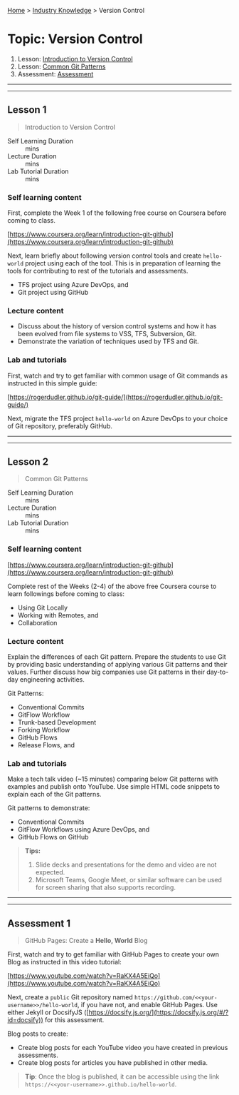 [Home](../README.md) > [Industry Knowledge](./README.md) > Version Control

# Topic: Version Control

1. Lesson: [Introduction to Version Control](#lesson-1)
2. Lesson: [Common Git Patterns](#lesson-2)
3. Assessment: [Assessment](#assessment-1)

---

---

## Lesson 1

> Introduction to Version Control

<dl>
<dt>Self Learning Duration</dt>
<dd> mins</dd>
<dt>Lecture Duration</dt>
<dd> mins</dd>
<dt>Lab Tutorial Duration</dt>
<dd> mins</dd>
</dl>

### Self learning content

First, complete the Week 1 of the following free course on Coursera before coming to class.

[https://www.coursera.org/learn/introduction-git-github](https://www.coursera.org/learn/introduction-git-github)

Next, learn briefly about following version control tools and create `hello-world` project using each of the tool. This is in preparation of learning the tools for contributing to rest of the tutorials and assessments.

- TFS project using Azure DevOps, and
- Git project using GitHub

### Lecture content

- Discuss about the history of version control systems and how it has been evolved from file systems to VSS, TFS, Subversion, Git.
- Demonstrate the variation of techniques used by TFS and Git.

### Lab and tutorials

First, watch and try to get familiar with common usage of Git commands as instructed in this simple guide:

[https://rogerdudler.github.io/git-guide/](https://rogerdudler.github.io/git-guide/)

Next, migrate the TFS project `hello-world` on Azure DevOps to your choice of Git repository, preferably GitHub.

---

---

## Lesson 2

> Common Git Patterns

<dl>
<dt>Self Learning Duration</dt>
<dd> mins</dd>
<dt>Lecture Duration</dt>
<dd> mins</dd>
<dt>Lab Tutorial Duration</dt>
<dd> mins</dd>
</dl>

### Self learning content

[https://www.coursera.org/learn/introduction-git-github](https://www.coursera.org/learn/introduction-git-github)

Complete rest of the Weeks (2-4) of the above free Coursera course to learn followings before coming to class:

- Using Git Locally
- Working with Remotes, and
- Collaboration

### Lecture content

Explain the differences of each Git pattern. Prepare the students to use Git by providing basic understanding of applying various Git patterns and their values. Further discuss how big companies use Git patterns in their day-to-day engineering activities.

Git Patterns:

- Conventional Commits
- GitFlow Workflow
- Trunk-based Development
- Forking Workflow
- GitHub Flows
- Release Flows, and

### Lab and tutorials

Make a tech talk video (~15 minutes) comparing below Git patterns with examples and publish onto YouTube. Use simple HTML code snippets to explain each of the Git patterns.

Git patterns to demonstrate:

- Conventional Commits
- GitFlow Workflows using Azure DevOps, and
- GitHub Flows on GitHub

> **Tips:** 
>
> 1. Slide decks and presentations for the demo and video are not expected.
> 2. Microsoft Teams, Google Meet, or similar software can be used for screen sharing that also supports recording.

---

---

## Assessment 1

> GitHub Pages: Create a **Hello, World** Blog

First, watch and try to get familiar with GitHub Pages to create your own Blog as instructed in this video tutorial:

[https://www.youtube.com/watch?v=RaKX4A5EiQo](https://www.youtube.com/watch?v=RaKX4A5EiQo)

Next, create a `public` Git repository named `https://github.com/<<your-username>>/hello-world`, if you have not, and enable GitHub Pages. Use either Jekyll or DocsifyJS ([https://docsify.js.org/](https://docsify.js.org/#/?id=docsify)) for this assessment.

Blog posts to create:

- Create blog posts for each YouTube video you have created in previous assessments.
- Create blog posts for articles you have published in other media.

> **Tip**: Once the blog is published, it can be accessible using the link `https://<<your-username>>.github.io/hello-world`.
